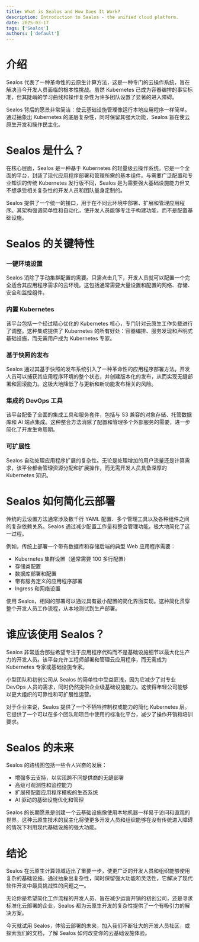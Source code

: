 ```yaml
---
title: What is Sealos and How Does It Work?
description: Introduction to Sealos - the unified cloud platform.
date: 2025-03-17
tags: ['Sealos']
authors: ['default']
---
```


# 介绍

Sealos 代表了一种革命性的云原生计算方法，这是一种专门的云操作系统，旨在解决当今开发人员面临的根本性挑战。虽然 Kubernetes 已成为容器编排的事实标准，但其陡峭的学习曲线和操作复杂性为许多团队设置了显著的进入障碍。

Sealos 背后的愿景非常简洁：使云基础设施管理像运行本地应用程序一样简单。通过抽象出 Kubernetes 的底层复杂性，同时保留其强大功能，Sealos 旨在使云原生开发和操作民主化。

# Sealos 是什么？

在核心层面，Sealos 是一种基于 Kubernetes 的轻量级云操作系统。它是一个全面的平台，封装了现代应用程序部署和管理所需的基本组件。与需要广泛配置和专业知识的传统 Kubernetes 发行版不同，Sealos 是为需要强大基础设施能力但又不想承受相关复杂性的开发人员和团队量身定制的。

Sealos 提供了一个统一的接口，用于在不同云环境中部署、扩展和管理应用程序。其架构强调简单性和自动化，使开发人员能够专注于构建功能，而不是配置基础设施。

# Sealos 的关键特性

### 一键环境设置

Sealos 消除了手动集群配置的需要。只需点击几下，开发人员就可以配置一个完全适合其应用程序需求的云环境。这包括通常需要大量设置和配置的网络、存储、安全和监控组件。

### 内置 Kubernetes

该平台包括一个经过精心优化的 Kubernetes 核心，专门针对云原生工作负载进行了调整。这种集成提供了 Kubernetes 的所有好处：容器编排、服务发现和声明式基础设施，而无需用户成为 Kubernetes 专家。

### 基于快照的发布

Sealos 通过其基于快照的发布系统引入了一种革命性的应用程序部署方法。开发人员可以捕获其应用程序环境的整个状态，并创建版本化的发布，从而实现无缝部署和回滚能力。这极大地降低了与更新和新功能发布相关的风险。

### 集成的 DevOps 工具

该平台配备了全面的集成工具和服务套件，包括与 S3 兼容的对象存储、托管数据库和 AI 端点集成。这种整合方法消除了配置和管理多个外部服务的需要，进一步简化了开发生命周期。

### 可扩展性

Sealos 自动处理应用程序扩展的复杂性。无论是处理增加的用户流量还是计算需求，该平台都会管理资源分配和扩展操作，而无需开发人员具备深厚的 Kubernetes 知识。

# Sealos 如何简化云部署

传统的云设置方法通常涉及数千行 YAML 配置、多个管理工具以及各种组件之间的复杂依赖关系。Sealos 通过减少配置工作量和整合管理功能，极大地简化了这一过程。

例如，传统上部署一个带有数据库和存储后端的典型 Web 应用程序需要：

- Kubernetes 集群设置（通常需要 100 多行配置）
- 存储类配置
- 数据库部署和配置
- 带有服务定义的应用程序部署
- Ingress 和网络设置

使用 Sealos，相同的部署可以通过具有最小配置的简化界面实现。这种简化贯穿整个开发人员工作流程，从本地测试到生产部署。

# 谁应该使用 Sealos？

Sealos 非常适合那些希望专注于应用程序代码而不是基础设施细节以最大化生产力的开发人员。该平台允许工程师部署和管理云应用程序，而无需成为 Kubernetes 专家或基础设施专家。

小型团队和初创公司从 Sealos 的简单性中受益匪浅，因为它减少了对专业 DevOps 人员的需求，同时仍然提供企业级基础设施能力。这使得年轻公司能够以更大组织的可靠性和可扩展性运营。

对于企业来说，Sealos 提供了一个不牺牲控制权或能力的简化 Kubernetes 层。它提供了一个可以在多个团队和项目中使用的标准化平台，减少了操作开销和培训要求。

# Sealos 的未来

Sealos 的路线图包括一些令人兴奋的发展：

- 增强多云支持，以实现跨不同提供商的无缝部署
- 高级可观测性和监控能力
- 扩展预配置应用程序模板的生态系统
- AI 驱动的基础设施优化和管理

Sealos 的长期愿景是创建一个云基础设施像使用本地机器一样易于访问和直观的世界。这种云原生技术的民主化将使更多开发人员和组织能够在没有传统进入障碍的情况下利用现代基础设施的强大功能。

# 结论

Sealos 在云原生计算领域迈出了重要一步，使更广泛的开发人员和组织能够使用复杂的基础设施。通过抽象出复杂性，同时保留强大功能和灵活性，它解决了现代软件开发中最具挑战性的问题之一。

无论你是希望简化工作流程的开发人员、旨在减少运营开销的初创公司，还是寻求标准化云部署的企业，Sealos 都为云原生开发的复杂性提供了一个有吸引力的解决方案。

今天就试用 Sealos，体验云部署的未来，加入我们不断壮大的开发人员社区，或探索我们的文档，了解 Sealos 如何改变你的云基础设施体验。